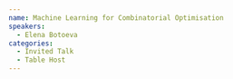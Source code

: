 ```yaml
---
name: Machine Learning for Combinatorial Optimisation
speakers:
  - Elena Botoeva 
categories:
  - Invited Talk
  - Table Host
---
```

